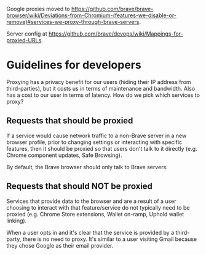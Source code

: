 Google proxies moved to https://github.com/brave/brave-browser/wiki/Deviations-from-Chromium-(features-we-disable-or-remove)#services-we-proxy-through-brave-servers.

Server config at https://github.com/brave/devops/wiki/Mappings-for-proxied-URLs.

# Guidelines for developers

Proxying has a privacy benefit for our users (hiding their IP address from third-parties), but it costs us in terms of maintenance and bandwidth. Also has a cost to our user in terms of latency. How do we pick which services to proxy?

## Requests that should be proxied

If a service would cause network traffic to a non-Brave server in a new browser profile, prior to changing settings or interacting with specific features, then it should be proxied so that users don't talk to it directly (e.g. Chrome component updates, Safe Browsing).

By default, the Brave browser should only talk to Brave servers.

## Requests that should NOT be proxied

Services that provide data to the browser and are a result of a user choosing to interact with that feature/service do not typically need to be proxied (e.g. Chrome Store extensions, Wallet on-ramp, Uphold wallet linking).

When a user opts in and it's clear that the service is provided by a third-party, there is no need to proxy. It's similar to a user visiting Gmail because they chose Google as their email provider.
